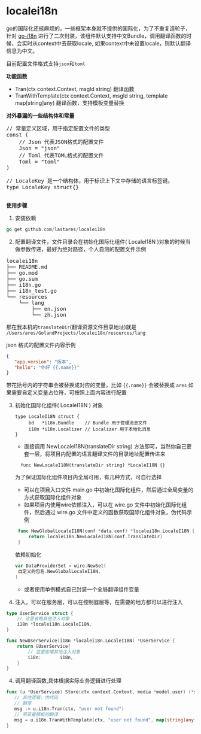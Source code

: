 # localei18n

go的国际化还挺麻烦的，一些框架本身就不提供的国际化，为了不重复造轮子，针对 [go-i18n](https://github.com/nicksnyder/go-i18n)
进行了二次封装，该组件默认支持中文Bundle，调用翻译函数的时候，会实时从context中去获取locale,
如果context中未设置locale，则默认翻译信息为中文。

目前配置文件格式支持`json`和`toml`

**功能函数**

- Tran(ctx context.Context, msgId string) 翻译函数
- TranWithTemplate(ctx context.Context, msgId string, template map[string]any) 翻译函数，支持模板变量替换

**对外暴漏的一些结构体和常量**
<pre>
// 常量定义区域，用于指定配置文件的类型
const (
	// Json 代表JSON格式的配置文件
	Json = "json"
	// Toml 代表TOML格式的配置文件
	Toml = "toml"
)

// LocaleKey 是一个结构体，用于标识上下文中存储的语言标签键。
type LocaleKey struct{}

</pre>

**使用步骤**

1. 安装依赖

```go
go get github.com/lastares/localei18n
```

2. 配置翻译文件，文件目录会在初始化国际化组件( LocaleI18N )对象的时候当做参数传递，最好为绝对路径，个人自测的配置文件示例

<pre>
localei18n
├── README.md
├── go.mod
├── go.sum
├── i18n.go
├── i18n_test.go
└── resources
    └── lang
        ├── en.json
        └── zh.json
</pre>
那在我本机的`translateDir`(翻译资源文件目录地址)就是 `/Users/ares/GolandProjects/localei18n/resources/lang`

json 格式的配置文件内容示例

```json
{
   "app.version": "版本",
   "hello": "你好 {{.name}}"
}
```

带花括号内的字符串会被替换成对应的变量，比如 `{{.name}}` 会被替换成 `ares`
如果需要自定义变量占位符，可按照上面内容进行配置

3. 初始化国际化组件( LocaleI18N ) 对象
    ```
   type LocaleI18N struct {
         bd   *i18n.Bundle    // Bundle 用于管理消息文件
         i18n *i18n.Localizer // Localizer 用于本地化消息
   }
   ```
   - 直接调用 NewLocaleI18N(translateDir string) 方法即可，当然你自己要套一层，将项目内配置的语言翻译文件的目录地址配置传进来
    ```
      func NewLocaleI18N(translateDir string) *LocaleI18N {} 
    ```
   为了保证国际化组件项目内全局可用，有几种方式，可自行选择
   - 可以在项目入口文件 main.go 中初始化国际化组件，然后通过全局变量的方式获取国际化组件对象
   - 如果项目内使用wire依赖注入，可以在 wire.go 文件中初始化国际化组件，然后通过 wire.go 文件中定义的函数获取国际化组件对象，伪代码示例
   ```go
    func NewGlobalLocaleI18N(conf *data.conf) *localei18n.LocaleI18N {
        return localei18n.NewLocaleI18N(conf.TranslateDir)
    }
   ```
   依赖初始化
   ```go
   var DataProviderSet = wire.NewSet(
    自定义的包名.NewGlobalLocaleI18N,
   )
   ```
   - 或者使用单例模式自己封装一个全局翻译组件变量

4. 注入，可以在服务层，可以在控制器层等，在需要的地方都可以进行注入

```go
type UserService struct {
    // 这里省略其他注入对象
    i18n *localei18n.LocaleI18N,
}

func NewUserService(i18n *localei18n.LocaleI18N) *UserService {
    return &UserService{
        // 这里省略其他注入对象
        i18n:       i18n,
    }
}
```

4. 调用翻译函数,具体根据实际业务逻辑进行处理
```go
func (u *UserService) Store(ctx context.Context, media *model.user) (*service.User, error) {
   // 其他逻辑，伪代码
   // 翻译 
   msg := u.i18n.Tran(ctx, "user not found")
   // 带变量模板的翻译
   msg = u.i18n.TranWithTemplate(ctx, "user not found", map[string]any{"name": "ares"})
}
```


   

